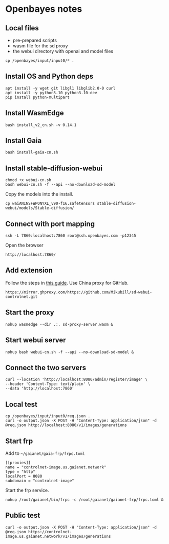 # Openbayes notes

## Local files

* pre-prepared scripts
* wasm file for the sd proxy
* the webui directory with openai and model files

```
cp /openbayes/input/input0/* .
```

## Install OS and Python deps

```
apt install -y wget git libgl1 libglib2.0-0 curl
apt install -y python3.10 python3.10-dev
pip install python-multipart
```

## Install WasmEdge

```
bash install_v2_cn.sh -v 0.14.1
```

## Install Gaia

```
bash install-gaia-cn.sh
```

## Install stable-diffusion-webui

```
chmod +x webui-cn.sh
bash webui-cn.sh -f --api --no-download-sd-model
```

Copy the models into the install.

```
cp waiANINSFWPONYXL_v90-f16.safetensors stable-diffusion-webui/models/Stable-diffusion/
```

## Connect with port mapping

```
ssh -L 7860:localhost:7860 root@ssh.openbayes.com -p12345
```

Open the browser

```
http://localhost:7860/
```

## Add extension

Follow the steps in [this guide](https://github.com/Mikubill/sd-webui-controlnet?tab=readme-ov-file#installation). Use China proxy for GitHub.

```
https://mirror.ghproxy.com/https://github.com/Mikubill/sd-webui-controlnet.git
```

## Start the proxy

```
nohup wasmedge --dir .:. sd-proxy-server.wasm &
```

## Start webui server

```
nohup bash webui-cn.sh -f --api --no-download-sd-model &
```

## Connect the two servers

```
curl --location 'http://localhost:8080/admin/register/image' \
--header 'Content-Type: text/plain' \
--data 'http://localhost:7860'
```

## Local test

```
cp /openbayes/input/input0/req.json .
curl -o output.json -X POST -H "Content-Type: application/json" -d @req.json http://localhost:8080/v1/images/generations
```

## Start frp

Add to `~/gaianet/gaia-frp/frpc.toml`

```
[[proxies]]
name = "controlnet-image.us.gaianet.network"
type = "http"
localPort = 8080
subdomain = "controlnet-image"
```

Start the frp service.

```
nohup /root/gaianet/bin/frpc -c /root/gaianet/gaianet-frp/frpc.toml &
```

## Public test

```
curl -o output.json -X POST -H "Content-Type: application/json" -d @req.json https://controlnet-image.us.gaianet.network/v1/images/generations
```



